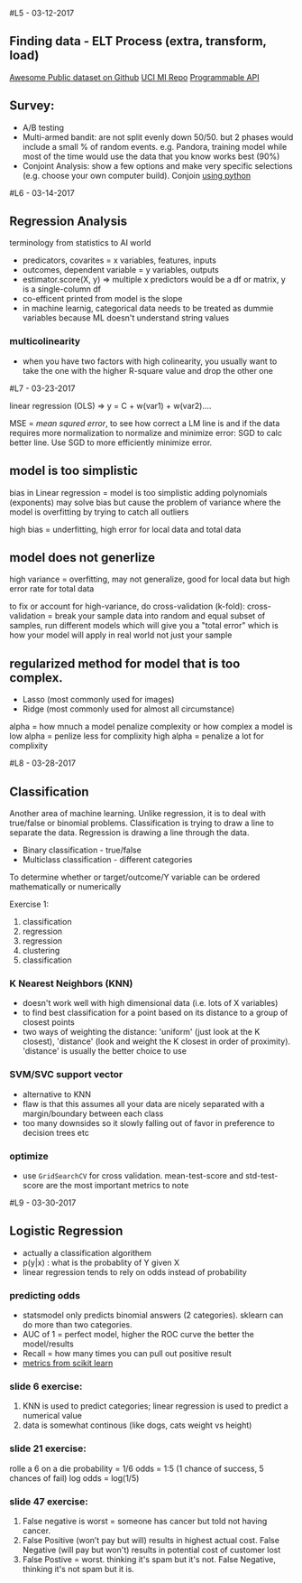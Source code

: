 #L5 - 03-12-2017

## Finding data - ELT Process (extra, transform, load)

[Awesome Public dataset on Github](https://github.com/caesar0301/awesome-public-datasets)
[UCI MI Repo](http://archive.ics.uci.edu/ml/)
[Programmable API](https://www.programmableweb.com/)

## Survey:
- A/B testing
- Multi-armed bandit: are not split evenly down 50/50. but 2 phases would include a small % of random events. e.g. Pandora, training model while most of the time would use the data that you know works best (90%)
- Conjoint Analysis: show a few options and make very specific selections (e.g. choose your own computer build). Conjoin [using python](https://github.com/Herka/Traditional-Conjoint-Analysis-with-Python/blob/master/Traditional%20Conjoint%20Analyse.ipynb)

#L6 - 03-14-2017

## Regression Analysis

terminology from statistics to AI world	
- predicators, covarites = x variables, features, inputs
- outcomes, dependent variable = y variables, outputs
- estimator.score(X, y) => multiple x predictors would be a df or matrix, y is a single-column df
- co-efficent printed from model is the slope
- in machine learnig, categorical data needs to be treated as dummie variables because ML doesn't understand string values

### multicolinearity
- when you have two factors with high colinearity, you usually want to take the one with the higher R-square value and drop the other one

#L7 - 03-23-2017

linear regression (OLS) => y = C + w(var1) + w(var2)....

MSE = *mean squred error*, to see how correct a LM line is and if the data requires more normalization
to normalize and minimize error: SGD to calc better line. Use SGD to more efficiently minimize error.

## model is too simplistic
bias in Linear regression = model is too simplistic
adding polynomials (exponents) may solve bias but cause the problem of variance where the model is overfitting by trying to catch all outliers

high bias = underfitting, high error for local data and total data

## model does not generlize
high variance = overfitting, may not generalize, good for local data but high error rate for total data

to fix or account for high-variance, do cross-validation (k-fold):
cross-validation = break your sample data into random and equal subset of samples, run different models which will give you a "total error" which is how your model will apply in real world not just your sample

## regularized method for model that is too complex.
- Lasso (most commonly used for images) 
- Ridge (most commonly used for almost all circumstance)

alpha = how mnuch a model penalize complexity or how complex a model is
low alpha = penlize less for complixity
high alpha = penalize a lot for complixity 

#L8 - 03-28-2017

## Classification

Another area of machine learning. Unlike regression, it is to deal with true/false or binomial problems. Classification is trying to draw a line to separate the data. Regression is drawing a line through the data.
- Binary classification - true/false
- Multiclass classification - different categories

To determine whether or target/outcome/Y variable can be ordered mathematically or numerically

Exercise 1:
1. classification
2. regression
3. regression
4. clustering
5. classification

### K Nearest Neighbors (KNN)
- doesn't work well with high dimensional data (i.e. lots of X variables)
- to find best classification for a point based on its distance to a group of closest points
- two ways of weighting the distance: 'uniform' (just look at the K closest), 'distance' (look and weight the K closest in order of proximity). 'distance' is usually the better choice to use

### SVM/SVC support vector
- alternative to KNN
- flaw is that this assumes all your data are nicely separated with a margin/boundary between each class
- too many downsides so it slowly falling out of favor in preference to decision trees etc

### optimize 
- use `GridSearchCV` for cross validation. mean-test-score and std-test-score are the most important metrics to note

#L9 - 03-30-2017

## Logistic Regression

- actually a classification algorithem
- p(y|x) : what is the probablity of Y given X
- linear regression tends to rely on odds instead of probability

### predicting odds
- statsmodel only predicts binomial answers (2 categories). sklearn can do more than two categories.
- AUC of 1 = perfect model, higher the ROC curve the better the model/results
- Recall = how many times you can pull out positive result
- [metrics from scikit learn](http://scikit-learn.org/stable/modules/classes.html#sklearn-metrics-metrics)

### slide 6 exercise:
1. KNN is used to predict categories; linear regression is used to predict a numerical value
2. data is somewhat continous (like dogs, cats weight vs height)

### slide 21 exercise:
rolle a 6 on a die
probability = 1/6
odds = 1:5 (1 chance of success, 5 chances of fail)
log odds = log(1/5)

### slide 47 exercise:
1. False negative is worst = someone has cancer but told not having cancer. 
2. False Positive (won’t pay but will) results in highest actual cost. False Negative (will pay but won't) results in potential cost of customer lost
3. False Postive = worst. thinking it's spam but it's not. False Negative, thinking it's not spam but it is.

